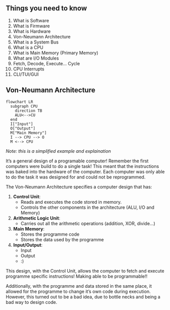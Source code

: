 ## Things you need to know 
1. What is Software
2. What is Firmware
3. What is Hardware
4. Von-Neumann Architecture
5. What is a System Bus
6. What is a CPU
7. What is Main Memory (Primary Memory)
8. What are I/O Modules
9. Fetch, Decode, Execute… Cycle
10. CPU Interrupts
11. CLI/TUI/GUI

## Von-Neumann Architecture
```mermaid
flowchart LR
  subgraph CPU
    direction TB
	ALU<-->CU
  end
  I["Input"]
  O["Output"]
  M["Main Memory"]
  I --> CPU --> O
  M <--> CPU
```
_Note: this is a simplified example and explaination_

It’s a general design of a programable computer! Remember the first computers were build to do a single task! This meant that the instructions was baked into the hardware of the computer. Each computer was only able to do the task it was designed for and could not be reprogrammed.

The Von-Neumann Architecture specifies a computer design that has:
1. **Control Unit**: 
	- Reads and executes the code stored in memory.
	- Controls the other components in the architecture (ALU, I/O and Memory)
2. **Arithmetic Logic Unit**:
	- Carries out all the arithmetic operations (addition, XOR, divide…)
3. **Main Memory**:
	- Stores the programme code
	- Stores the data used by the programme
4. **Input/Output**:
	- Input
	- Output
	- :)

This design, with the Control Unit, allows the computer to fetch and execute programme specific instructions! Making able to be programmable!!

Additionally, with the programme and data stored in the same place, it allowed for the programme to change it’s own code during execution. However, this turned out to be a bad idea, due to bottle necks and being a bad way to design code.

